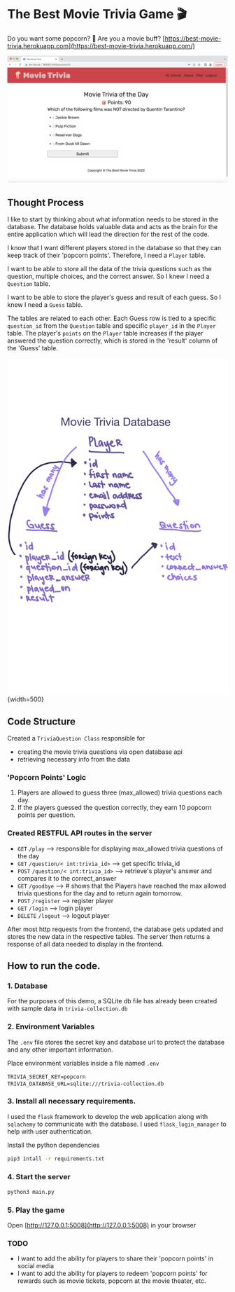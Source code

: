 # The Best Movie Trivia Game 🎬
Do you want some popcorn? 🍿
Are you a movie buff?
[https://best-movie-trivia.herokuapp.com](https://best-movie-trivia.herokuapp.com/)

![Movie Trivia Image](document/movie_trivia.png)

## Thought Process

I like to start by thinking about what information needs to be stored in the database.
The database holds valuable data and acts as the brain for the entire application which will lead the direction for the
rest of the code.

I know that I want different players stored in the database so that they can keep track of their 'popcorn points'.
Therefore, I need a `Player` table.

I want to be able to store all the data of the trivia questions such as the question, multiple choices, and
the correct answer. So I knew I need a `Question` table.

I want to be able to store the player's guess and result of each guess. So I knew I need a `Guess` table.

The tables are related to each other. Each Guess row is tied to a specific `question_id` from the `Question` table and
specific `player_id` in the `Player` table. The player's `points` on the `Player` table increases if the player answered
the question correctly, which is stored in the 'result' column of the 'Guess' table.

![Movie Trivia Database Brainstorm](document/movie_trivia_database_brainstorm.jpg){width=500}

## Code Structure
Created a `TriviaQuestion Class` responsible for
* creating the movie trivia questions via open database api
* retrieving necessary info from the data

### 'Popcorn Points' Logic
1) Players are allowed to guess three (max_allowed) trivia questions each day.
2) If the players guessed the question correctly, they earn 10 popcorn points per question.

### Created RESTFUL API routes in the server
* `GET` `/play` --> responsible for displaying max_allowed trivia questions of the day
* `GET` `/question/< int:trivia_id>` --> get specific trivia_id
* `POST` `/question/< int:trivia_id>` --> retrieve's player's answer and compares it to the correct_answer
* `GET` `/goodbye` --> # shows that the Players have reached the max allowed trivia questions for the day and to return again tomorrow.
* `POST` `/register` --> register player
* `GET` `/login` --> login player
* `DELETE` `/logout` --> logout player

After most http requests from the frontend, the database gets updated and stores the new data in the respective tables.
The server then returns a response of all data needed to display in the frontend.

## How to run the code.

### 1. Database

For the purposes of this demo, a SQLite db file has already been created with sample data in `trivia-collection.db`

### 2. Environment Variables

The `.env` file stores the secret key and database url to protect the database and any other important information.

Place environment variables inside a file named `.env`

```
TRIVIA_SECRET_KEY=popcorn
TRIVIA_DATABASE_URL=sqlite:///trivia-collection.db
```


### 3. Install all necessary requirements.

I used the `flask` framework to develop the web application along with `sqlachemy` to communicate with the database.
I used `flask_login_manager` to help with user authentication.

Install the python dependencies

```sh
pip3 intall -r requirements.txt
```

### 4. Start the server

```sh
python3 main.py
```

### 5. Play the game

Open [http://127.0.0.1:5008](http://127.0.0.1:5008) in your browser



### TODO

* I want to add the ability for players to share their 'popcorn points' in social media
* I want to add the ability for players to redeem 'popcorn points' for rewards such as movie tickets, popcorn at the movie theater, etc.
